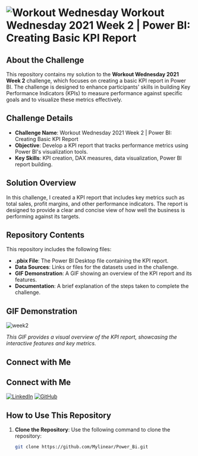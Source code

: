 # ![Workout Wednesday](https://workout-wednesday.com/wp-content/uploads/2019/12/wow2020_logo-120x40.png) Workout Wednesday 2021 Week 2 | Power BI: Creating Basic KPI Report

## About the Challenge
This repository contains my solution to the **Workout Wednesday 2021 Week 2** challenge, which focuses on creating a basic KPI report in Power BI. The challenge is designed to enhance participants' skills in building Key Performance Indicators (KPIs) to measure performance against specific goals and to visualize these metrics effectively.

## Challenge Details
- **Challenge Name**: Workout Wednesday 2021 Week 2 | Power BI: Creating Basic KPI Report
- **Objective**: Develop a KPI report that tracks performance metrics using Power BI's visualization tools.
- **Key Skills**: KPI creation, DAX measures, data visualization, Power BI report building.

## Solution Overview
In this challenge, I created a KPI report that includes key metrics such as total sales, profit margins, and other performance indicators. The report is designed to provide a clear and concise view of how well the business is performing against its targets.

## Repository Contents
This repository includes the following files:
- **.pbix File**: The Power BI Desktop file containing the KPI report.
- **Data Sources**: Links or files for the datasets used in the challenge.
- **GIF Demonstration**: A GIF showing an overview of the KPI report and its features.
- **Documentation**: A brief explanation of the steps taken to complete the challenge.

## GIF Demonstration
![week2](https://github.com/user-attachments/assets/fcb5249f-c736-4d40-b9b6-966a27e021ba)

*This GIF provides a visual overview of the KPI report, showcasing the interactive features and key metrics.*

## Connect with Me
## Connect with Me
[![LinkedIn](https://img.shields.io/badge/LinkedIn-0077B5?style=for-the-badge&logo=linkedin&logoColor=white)](https://www.linkedin.com/in/mustafayasingunduz/)
[![GitHub](https://img.shields.io/badge/GitHub-181717?style=for-the-badge&logo=github&logoColor=white)](https://github.com/mylinear)

## How to Use This Repository
1. **Clone the Repository**: Use the following command to clone the repository:
   ```bash
   git clone https://github.com/Mylinear/Power_Bi.git


